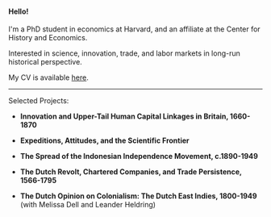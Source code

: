 #### Hello! 
I'm a PhD student in economics at Harvard, and an affiliate at the Center for History and Economics.

Interested in science, innovation, trade, and labor markets in long-run historical perspective.

My CV is available [here](https://matthewleechen.github.io/cv/MLC_CV_25_Oct_2023.pdf).

--------

Selected Projects: 

- **Innovation and Upper-Tail Human Capital Linkages in Britain, 1660-1870**

- **Expeditions, Attitudes, and the Scientific Frontier**

- **The Spread of the Indonesian Independence Movement, c.1890-1949**

- **The Dutch Revolt, Chartered Companies, and Trade Persistence, 1566-1795**

- **The Dutch Opinion on Colonialism: The Dutch East Indies, 1800-1949** (with Melissa Dell and Leander Heldring)
